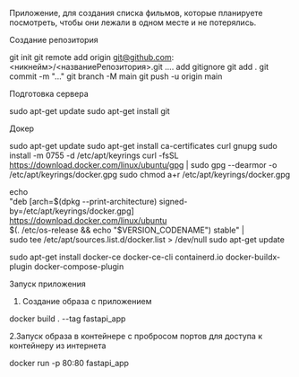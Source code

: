 Приложение, для создания списка фильмов, которые планируете посмотреть, чтобы они лежали в одном месте и не потерялись. 


Создание репозитория

git init
git remote add origin git@github.com:<никнейм>/<названиеРепозитория>.git
.... add gitignore
git add .
git commit -m "..."
git branch -M main
git push -u origin main

Подготовка сервера

sudo apt-get update
sudo apt-get install git

Докер

sudo apt-get update
sudo apt-get install ca-certificates curl gnupg
sudo install -m 0755 -d /etc/apt/keyrings
curl -fsSL https://download.docker.com/linux/ubuntu/gpg | sudo gpg --dearmor -o /etc/apt/keyrings/docker.gpg
sudo chmod a+r /etc/apt/keyrings/docker.gpg

echo \
  "deb [arch=$(dpkg --print-architecture) signed-by=/etc/apt/keyrings/docker.gpg] https://download.docker.com/linux/ubuntu \
  $(. /etc/os-release && echo "$VERSION_CODENAME") stable" | \
  sudo tee /etc/apt/sources.list.d/docker.list > /dev/null
sudo apt-get update

sudo apt-get install docker-ce docker-ce-cli containerd.io docker-buildx-plugin docker-compose-plugin

Запуск приложения

1. Создание образа с приложением
   
docker build . --tag fastapi_app

2.Запуск образа в контейнере с пробросом портов для доступа к контейнеру из интернета

docker run -p 80:80 fastapi_app

